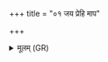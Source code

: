 +++
title = "०१ जय प्रेहि माप"

+++
<details><summary>मूलम् (GR)</summary>

जय प्रेहि माप क्रामः  
शत्रूणां वेद आ खिद ।  
इन्द्रः सपत्नहा भीमः  
सञ्जयस् ते सम् आनृधत् ॥
</details>